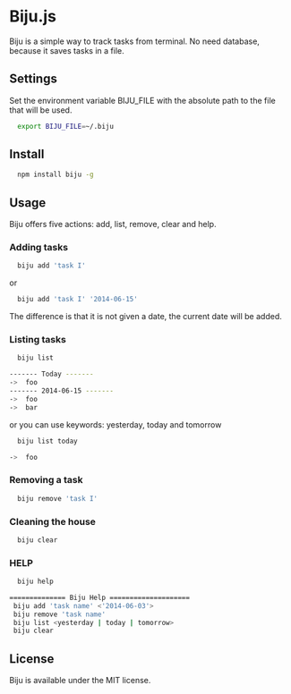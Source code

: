 Biju.js
==================================
Biju is a simple way to track tasks from terminal. No need database, because it saves tasks in a file.

## Settings
Set the environment variable BIJU_FILE with the absolute path to the file that will be used.

```sh
  export BIJU_FILE=~/.biju
```
## Install
```sh
  npm install biju -g
```

## Usage
Biju offers five actions: add, list, remove, clear and help.

### Adding tasks
```sh
  biju add 'task I'
```
or

```sh
  biju add 'task I' '2014-06-15'
```
The difference is that it is not given a date, the current date will be added.

### Listing tasks
```sh
  biju list
```
```sh
------- Today -------
->  foo
------- 2014-06-15 -------
->  foo
->  bar
```

or you can use keywords: yesterday, today and tomorrow

```sh
  biju list today
```
```sh
->  foo
```

### Removing a task
```sh
  biju remove 'task I'
```

### Cleaning the house
```sh
  biju clear
```


### HELP
```sh
  biju help
```

```sh
============== Biju Help ====================
 biju add 'task name' <'2014-06-03'>
 biju remove 'task name'
 biju list <yesterday | today | tomorrow>
 biju clear
```

## License
Biju is available under the MIT license.